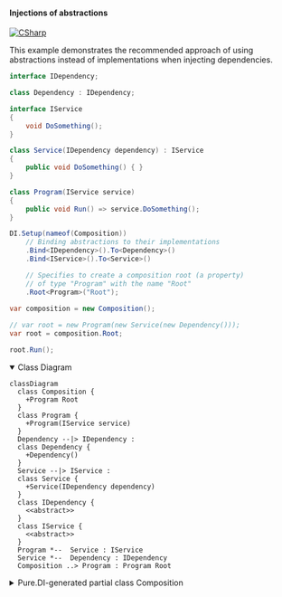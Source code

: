 #### Injections of abstractions

[![CSharp](https://img.shields.io/badge/C%23-code-blue.svg)](../tests/Pure.DI.UsageTests/Basics/InjectionsOfAbstractionsScenario.cs)

This example demonstrates the recommended approach of using abstractions instead of implementations when injecting dependencies.

```c#
interface IDependency;

class Dependency : IDependency;

interface IService
{
    void DoSomething();
}

class Service(IDependency dependency) : IService
{
    public void DoSomething() { }
}

class Program(IService service)
{
    public void Run() => service.DoSomething();
}

DI.Setup(nameof(Composition))
    // Binding abstractions to their implementations
    .Bind<IDependency>().To<Dependency>()
    .Bind<IService>().To<Service>()

    // Specifies to create a composition root (a property)
    // of type "Program" with the name "Root"
    .Root<Program>("Root");
        
var composition = new Composition();

// var root = new Program(new Service(new Dependency()));
var root = composition.Root;

root.Run();
```

<details open>
<summary>Class Diagram</summary>

```mermaid
classDiagram
  class Composition {
    +Program Root
  }
  class Program {
    +Program(IService service)
  }
  Dependency --|> IDependency : 
  class Dependency {
    +Dependency()
  }
  Service --|> IService : 
  class Service {
    +Service(IDependency dependency)
  }
  class IDependency {
    <<abstract>>
  }
  class IService {
    <<abstract>>
  }
  Program *--  Service : IService
  Service *--  Dependency : IDependency
  Composition ..> Program : Program Root
```

</details>

<details>
<summary>Pure.DI-generated partial class Composition</summary><blockquote>

```c#
partial class Composition
{
  private readonly Composition _rootM03D28di;
  
  public Composition()
  {
    _rootM03D28di = this;
  }
  
  internal Composition(Composition baseComposition)
  {
    _rootM03D28di = baseComposition._rootM03D28di;
  }
  
  public Pure.DI.UsageTests.Basics.InjectionsOfAbstractionsScenario.Program Root
  {
    get
    {
      return new Pure.DI.UsageTests.Basics.InjectionsOfAbstractionsScenario.Program(new Pure.DI.UsageTests.Basics.InjectionsOfAbstractionsScenario.Service(new Pure.DI.UsageTests.Basics.InjectionsOfAbstractionsScenario.Dependency()));
    }
  }
  
  public override string ToString()
  {
    return
      "classDiagram\n" +
        "  class Composition {\n" +
          "    +Program Root\n" +
        "  }\n" +
        "  class Program {\n" +
          "    +Program(IService service)\n" +
        "  }\n" +
        "  Dependency --|> IDependency : \n" +
        "  class Dependency {\n" +
          "    +Dependency()\n" +
        "  }\n" +
        "  Service --|> IService : \n" +
        "  class Service {\n" +
          "    +Service(IDependency dependency)\n" +
        "  }\n" +
        "  class IDependency {\n" +
          "    <<abstract>>\n" +
        "  }\n" +
        "  class IService {\n" +
          "    <<abstract>>\n" +
        "  }\n" +
        "  Program *--  Service : IService\n" +
        "  Service *--  Dependency : IDependency\n" +
        "  Composition ..> Program : Program Root";
  }
}
```

</blockquote></details>

